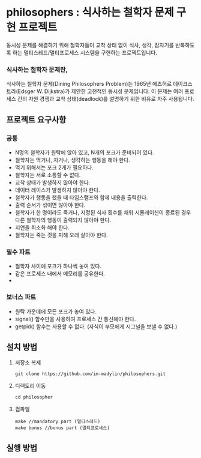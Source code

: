 # philosophers : 식사하는 철학자 문제 구현 프로젝트
동시성 문제를 해결하기 위해 철학자들이 교착 상태 없이 식사, 생각, 잠자기를 반복하도록 하는 멀티스레드/멀티프로세스 시스템을 구현하는 프로젝트입니다.

### 식사하는 철학자 문제란,
식사하는 철학자 문제(Dining Philosophers Problem)는 1965년 에츠허르 데이크스트라(Edsger W. Dijkstra)가 제안한 고전적인 동시성 문제입니다. 이 문제는 여러 프로세스 간의 자원 경쟁과 교착 상태(deadlock)를 설명하기 위한 비유로 자주 사용됩니다.

## 프로젝트 요구사항
### 공통
- N명의 철학자가 원탁에 앉아 있고, N개의 포크가 준비되어 있다.
- 철학자는 먹거나, 자거나, 생각하는 행동을 해야 한다.
- 먹기 위해서는 포크 2개가 필요하다.
- 철학자는 서로 소통할 수 없다.
- 교착 상태가 발생하지 않아야 한다.
- 데이터 레이스가 발생하지 않아야 한다.
- 철학자가 행동을 했을 때 타임스탬프와 함께 내용을 출력한다.
- 출력 순서가 섞이면 않아야 한다.
- 철학자가 한 명이라도 죽거나, 지정된 식사 횟수를 채워 시뮬레이션이 종료된 경우 다른 철학자의 행동이 출력되지 않아야 한다.
- 지연을 최소화 해야 한다.
- 철학자는 죽는 것을 피해 오래 살아야 한다.


### 필수 파트
- 철학자 사이에 포크가 하나씩 놓여 있다.
- 같은 프로세스 내에서 메모리를 공유한다.
- 

### 보너스 파트
- 원탁 가운데에 모든 포크가 놓여 있다.
- signal() 함수만을 사용하여 프로세스 간 통신해야 한다.
- getpid() 함수는 사용할 수 없다. (자식이 부모에게 시그널을 보낼 수 없다.)


## 설치 방법
1. 저장소 복제
   ```
   git clone https://github.com/im-madylin/philosophers.git
   ```
2. 디렉토리 이동
   ```
   cd philosopher
   ```
3. 컴파일
   ```
   make //mandatory part (멀티스레드)
   make bonus //bonus part (멀티프로세스)
   ```

## 실행 방법




